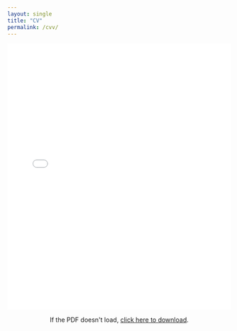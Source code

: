 ```yaml
---
layout: single
title: "CV"
permalink: /cvv/
---
```



<div style="text-align: center;">
  <iframe src="{{ site.baseurl }}/files/cv.pdf" width="100%" height="600px" style="border: none;"></iframe>
  <p>If the PDF doesn't load, <a href="{{ site.baseurl }}/files/Kavin_CV_August.pdf" download>click here to download</a>.</p>
</div>